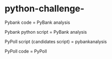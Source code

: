 # python-challenge- 
Pybank code = PyBank analysis


Pybank python script = PyBank analysis 


PyPoll script (candidates script) = pybankanalysis


PyPoll code = PyPoll 

